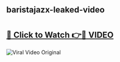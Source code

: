 ## baristajazx-leaked-video 

# <h2><a href="http://freeplayer.one?title=baristajazx-leaked-video&ref=21J">🔗 Click to Watch 👉🔴 VIDEO</a></h2>

<a href="http://freeplayer.one?title=baristajazx-leaked-video&ref=21J" rel="nofollow" data-target="animated-image.originalLink"><img src="https://i.ibb.co.com/xMMVF88/686577567.gif" alt="Viral Video Original" style="max-width: 100%; display: inline-block;" data-target="animated-image.originalImage"></a>


